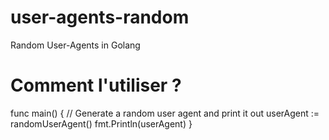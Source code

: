 # user-agents-random
Random User-Agents in Golang


# Comment l'utiliser ?

func main() {
	// Generate a random user agent and print it out
	userAgent := randomUserAgent()
	fmt.Println(userAgent)
}
